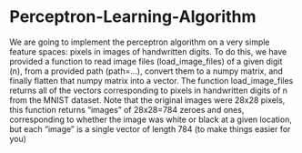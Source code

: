 # Perceptron-Learning-Algorithm
We are going to implement the perceptron algorithm on a very simple feature spaces: pixels in images of handwritten digits. To do this, we have provided a function to read image files (load_image_files) of a given digit (n), from a provided path (path=...), convert them to a numpy matrix, and finally flatten that numpy matrix into a vector. The function load_image_files returns all of the vectors corresponding to pixels in handwritten digits of n from the MNIST dataset. Note that the original images were 28x28 pixels, this function returns “images” of 28x28=784 zeroes and ones, corresponding to whether the image was white or black at a given location, but each “image” is a single vector of length 784 (to make things easier for you)
